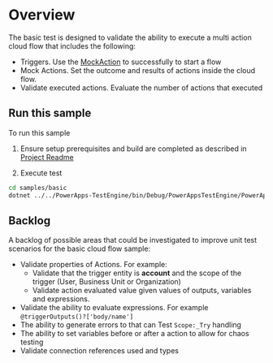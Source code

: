 # Overview

The basic test is designed to validate the ability to execute a multi action cloud flow that includes the following:

- Triggers. Use the [MockAction](../../docs/PowerFX/MockAction.md) to successfully to start a flow
- Mock Actions. Set the outcome and results of actions inside the cloud flow.
- Validate executed actions. Evaluate the number of actions that executed

## Run this sample

To run this sample

1. Ensure setup prerequisites and build are completed as described in [Project Readme](../../README.md)

2. Execute test

```bash
cd samples/basic
dotnet ../../PowerApps-TestEngine/bin/Debug/PowerAppsTestEngine/PowerAppsTestEngine.dll -i testPlan2.fx.yaml -p powerautomate -u local
```

## Backlog

A backlog of possible areas that could be investigated to improve unit test scenarios for the basic cloud flow sample:

- Validate properties of Actions. For example:
  - Validate that the trigger entity is **account** and the scope of the trigger (User, Business Unit or Organization)
  - Validate action evaluated value given values of outputs, variables and expressions.
- Validate the ability to evaluate expressions. For example `@triggerOutputs()?['body/name']`
- The ability to generate errors to that can Test `Scope:_Try` handling
- The ability to set variables before or after a action to allow for chaos testing
- Validate connection references used and types
